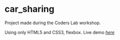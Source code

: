 # car_sharing

Project made during the Coders Lab workshop.

Using only HTML5 and CSS3, flexbox. 
Live demo [_here_](https://eparzych.github.io/car_sharing/)
